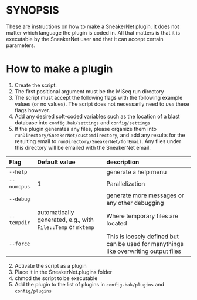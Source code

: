SYNOPSIS
========

These are instructions on how to make a SneakerNet plugin.  It does not
matter which language the plugin is coded in.  All that matters is that
it is executable by the SneakerNet user and that it can accept certain
parameters.

How to make a plugin
====================

1. Create the script.
  1. The first positional argument must be the MiSeq run directory
  2. The script must accept the following flags with the following example 
     values (or no values).  The script does not necessarily need to _use_
     these flags however.
  3. Add any desired soft-coded variables such as the location of a blast database
     into `config.bak/settings` and `config/settings`
  4. If the plugin generates any files, please organize them into 
     `runDirectory/SneakerNet/customdirectory`, and add any results for the
     resulting email to `runDirectory/SneakerNet/forEmail`. Any files under
     this directory will be emailed with the SneakerNet email.
     
|Flag|Default value|description|
|:---|:------------|:-----------|
|`--help`|         |generate a help menu|
|`--numcpus`|     1|Parallelization|
|`--debug`|        |generate more messages or any other debugging|
|`--tempdir`|automatically generated, e.g., with `File::Temp` or `mktemp`|Where temporary files are located|
|`--force`|        |This is loosely defined but can be used for manythings like overwriting output files|

2. Activate the script as a plugin
  1. Place it in the SneakerNet.plugins folder
  2. chmod the script to be executable
  3. Add the plugin to the list of plugins in `config.bak/plugins` and `config/plugins` 
